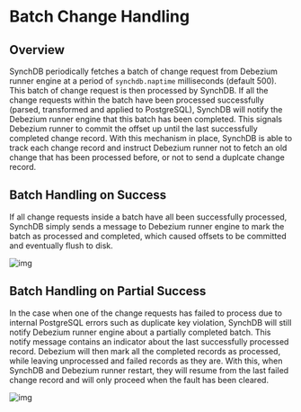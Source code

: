 # Batch Change Handling

## Overview
SynchDB periodically fetches a batch of change request from Debezium runner engine at a period of `synchdb.naptime` milliseconds (default 500). This batch of change request is then processed by SynchDB. If all the change requests within the batch have been processed successfully (parsed, transformed and applied to PostgreSQL), SynchDB will notify the Debezium runner engine that this batch has been completed. This signals Debezium runner to commit the offset up until the last successfully completed change record. With this mechanism in place, SynchDB is able to track each change record and instruct Debezium runner not to fetch an old change that has been processed before, or not to send a duplcate change record.


## Batch Handling on Success
If all change requests inside a batch have all been successfully processed, SynchDB simply sends a message to Debezium runner engine to mark the batch as processed and completed, which caused offsets to be committed and eventually flush to disk.

![img](https://www.highgo.ca/wp-content/uploads/2024/10/synchdb-Page-4.drawio.png)

## Batch Handling on Partial Success
In the case when one of the change requests has failed to process due to internal PostgreSQL errors such as duplicate key violation, SynchDB will still notify Debezium runner engine about a partially completed batch. This notify message contains an indicator about the last successfully processed record. Debezium will then mark all the completed records as processed, while leaving unprocessed and failed records as they are. With this, when SynchDB and Debezium runner restart, they will resume from the last failed change record and will only proceed when the fault has been cleared.

![img](https://www.highgo.ca/wp-content/uploads/2024/10/synchdb-Page-5.drawio.png)
